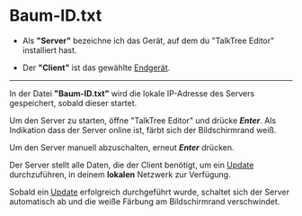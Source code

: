 # Baum-ID.txt

- Als **"Server"** bezeichne ich das Gerät, auf dem du "TalkTree Editor" installiert hast.

- Der **"Client"** ist das gewählte [Endgerät](https://github.com/c-smo/TalkTree-App).

---

In der Datei **"Baum-ID.txt"** wird die lokale IP-Adresse des Servers gespeichert, sobald dieser startet.

Um den Server zu starten, öffne "TalkTree Editor" und drücke **_Enter_**. Als Indikation dass der Server online ist, färbt sich der Bildschirmrand weiß.

Um den Server manuell abzuschalten, erneut **_Enter_** drücken.

Der Server stellt alle Daten, die der Client benötigt, um ein [Update](https://github.com/c-smo/TalkTree-App/blob/main/TalkTree_App/Anleitungen/updates.md) durchzuführen, in deinem **lokalen** Netzwerk zur Verfügung.

Sobald ein [Update](https://github.com/c-smo/TalkTree-App/blob/main/TalkTree_App/Anleitungen/updates.md) erfolgreich durchgeführt wurde, schaltet sich der Server automatisch ab und die weiße Färbung am Bildschirmrand verschwindet.
